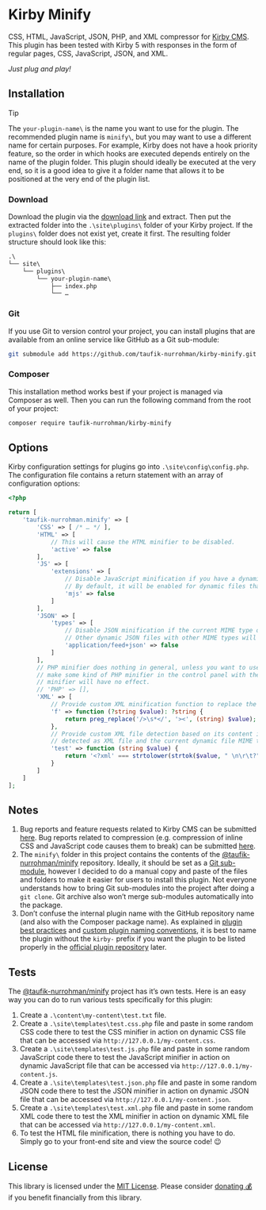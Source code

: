 Kirby Minify
============

CSS, HTML, JavaScript, JSON, PHP, and XML compressor for [Kirby CMS](https://github.com/getkirby). This plugin has been
tested with Kirby 5 with responses in the form of regular pages, CSS, JavaScript, JSON, and XML.

_Just plug and play!_

Installation
------------

> [!TIP]
>
> The `your-plugin-name\` is the name you want to use for the plugin. The recommended plugin name is `minify\`, but you
> may want to use a different name for certain purposes. For example, Kirby does not have a hook priority feature, so
> the order in which hooks are executed depends entirely on the name of the plugin folder. This plugin should ideally be
> executed at the very end, so it is a good idea to give it a folder name that allows it to be positioned at the very
> end of the plugin list.

### Download

Download the plugin via the
[download link](https://github.com/taufik-nurrohman/kirby-minify/archive/refs/tags/v1.1.1.zip) and extract. Then put the
extracted folder into the `.\site\plugins\` folder of your Kirby project. If the `plugins\` folder does not exist yet,
create it first. The resulting folder structure should look like this:

~~~ txt
.\
└── site\
    └── plugins\
        └── your-plugin-name\
            ├── index.php
            └── …
~~~

### Git

If you use Git to version control your project, you can install plugins that are available from an online service like
GitHub as a Git sub-module:

~~~ sh
git submodule add https://github.com/taufik-nurrohman/kirby-minify.git site/plugins/your-plugin-name
~~~

### Composer

This installation method works best if your project is managed via Composer as well. Then you can run the following
command from the root of your project:

~~~ sh
composer require taufik-nurrohman/kirby-minify
~~~

Options
-------

Kirby configuration settings for plugins go into `.\site\config\config.php`. The configuration file contains a return
statement with an array of configuration options:

~~~ php
<?php

return [
    'taufik-nurrohman.minify' => [
        'CSS' => [ /* … */ ],
        'HTML' => [
            // This will cause the HTML minifier to be disabled.
            'active' => false
        ],
        'JS' => [
            'extensions' => [
                // Disable JavaScript minification if you have a dynamic JavaScript file that ends with `.mjs` extension.
                // By default, it will be enabled for dynamic files that end with both `.js` and `.mjs` extensions.
                'mjs' => false
            ]
        ],
        'JSON' => [
            'types' => [
                // Disable JSON minification if the current MIME type of the dynamic JSON file is `application/feed+json`.
                // Other dynamic JSON files with other MIME types will continue to be minified.
                'application/feed+json' => false
            ]
        ],
        // PHP minifier does nothing in general, unless you want to use its function (the `x\minify\p_h_p()` function) to
        // make some kind of PHP minifier in the control panel with the click of a button. Configuration options for this
        // minifier will have no effect.
        // 'PHP' => [],
        'XML' => [
            // Provide custom XML minification function to replace the default XML minification function (the `x\minify\x_m_l()` function).
            'f' => function (?string $value): ?string {
                return preg_replace('/>\s*</', '><', (string) $value);
            },
            // Provide custom XML file detection based on its content in case the current dynamic file extension is not
            // detected as XML file and the current dynamic file MIME type is also not detected as XML file.
            'test' => function (string $value) {
                return '<?xml' === strtolower(strtok($value, " \n\r\t?"));
            }
        ]
    ]
];
~~~

Notes
-----

 1. Bug reports and feature requests related to Kirby CMS can be submitted [here][bug/kirby-minify]. Bug reports related
    to compression (e.g. compression of inline CSS and JavaScript code causes them to break) can be submitted
    [here][bug/minify].
 2. The `minify\` folder in this project contains the contents of the
    [@taufik-nurrohman/minify](https://github.com/taufik-nurrohman/minify) repository. Ideally, it should be set as a
    [Git sub-module](https://git-scm.com/book/en/v2/Git-Tools-Submodules), however I decided to do a manual copy and
    paste of the files and folders to make it easier for users to install this plugin. Not everyone understands how to
    bring Git sub-modules into the project after doing a `git clone`. Git archive also won’t merge sub-modules
    automatically into the package.
 3. Don’t confuse the internal plugin name with the GitHub repository name (and also with the Composer package name). As
    explained in [plugin best practices](https://github.com/getkirby/getkirby.com/blob/e54f7c8b5bfe9e53415899e7939b09de03f206b9/content/docs/1_guide/17_plugins/7_best-practices/guide.txt#L94)
    and [custom plugin naming conventions](https://github.com/getkirby/getkirby.com/blob/e54f7c8b5bfe9e53415899e7939b09de03f206b9/content/docs/1_guide/17_plugins/1_custom-plugins/guide.txt#L55-L57),
    it is best to name the plugin without the `kirby-` prefix if you want the plugin to be listed properly in the
    [official plugin repository](https://getkirby.com/plugins) later.

 [bug/kirby-minify]: https://github.com/taufik-nurrohman/kirby-minify/issues/new
 [bug/minify]: https://github.com/taufik-nurrohman/minify/issues/new

Tests
-----

The [@taufik-nurrohman/minify](https://github.com/taufik-nurrohman/minify) project has it’s own tests. Here is an easy
way you can do to run various tests specifically for this plugin:

 1. Create a `.\content\my-content\test.txt` file.
 2. Create a `.\site\templates\test.css.php` file and paste in some random CSS code there to test the CSS minifier in
    action on dynamic CSS file that can be accessed via `http://127.0.0.1/my-content.css`.
 3. Create a `.\site\templates\test.js.php` file and paste in some random JavaScript code there to test the JavaScript
    minifier in action on dynamic JavaScript file that can be accessed via `http://127.0.0.1/my-content.js`.
 4. Create a `.\site\templates\test.json.php` file and paste in some random JSON code there to test the JSON minifier in
    action on dynamic JSON file that can be accessed via `http://127.0.0.1/my-content.json`.
 5. Create a `.\site\templates\test.xml.php` file and paste in some random XML code there to test the XML minifier in
    action on dynamic XML file that can be accessed via `http://127.0.0.1/my-content.xml`.
 6. To test the HTML file minification, there is nothing you have to do. Simply go to your front-end site and view the
    source code! 😉

License
-------

This library is licensed under the [MIT License](LICENSE). Please consider
[donating 💰](https://github.com/sponsors/taufik-nurrohman) if you benefit financially from this library.